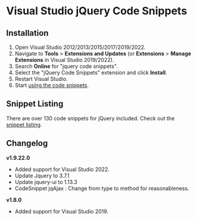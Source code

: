 # Visual Studio jQuery Code Snippets

## Installation

1. Open Visual Studio 2012/2013/2015/2017/2019/2022.
2. Navigate to **Tools** > **Extensions and Updates** (or **Extensions** > **Manage Extensions** in Visual Studio 2019/2022).
3. Search **Online** for "jquery code snippets".
4. Select the "jQuery Code Snippets" extension and click **Install**.
5. Restart Visual Studio.
6. Start [using the code snippets](https://github.com/kspearrin/Visual-Studio-jQuery-Code-Snippets/wiki/Using-Code-Snippets).

## Snippet Listing

There are over 130 code snippets for jQuery included. Check out the [snippet listing](https://github.com/kspearrin/Visual-Studio-jQuery-Code-Snippets/wiki/Snippet-Listing).

## Changelog

**v1.9.22.0**
- Added support for Visual Studio 2022.
- Update Jquery to 3.7.1
- Update jquery-ui to 1.13.3
- CodeSnippet jqAjax : Change from type to method for reasonableness.

**v1.8.0**
- Added support for Visual Studio 2019.
